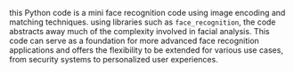 this Python code is a mini face recognition code using image encoding and matching techniques. 
using libraries such as `face_recognition`, the code abstracts away much of the complexity involved in facial analysis.
This code can serve as a foundation for more advanced face recognition applications and offers the flexibility to be extended for various use cases, from security systems to personalized user experiences.
